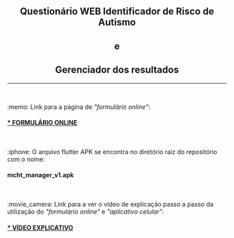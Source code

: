 ﻿<h2 align="center">Questionário WEB Identificador de Risco de Autismo</h2>
<h2 align="center">e</h2>
<h2 align="center">Gerenciador dos resultados</h2>
<hr>
<br>
<p align="left">:memo: Link para a página de <i>"formulário online"</i>:</p>
<h4><a href="https://cirqueira99.github.io/questionario_autismo/">  * FORMULÁRIO ONLINE</a></h4>
<br>
<p align="left">:iphone: O arquivo flutter APK se encontra no diretório raiz do repositório com o nome:</p>
<h4>  mcht_manager_v1.apk</h4>
<br>
<p align="left"> :movie_camera: Link para a ver o vídeo de explicação passo a passo da utilização do <i>"formulário online"</i> e <i>"aplicativo celular"</i>:</p>
<h4><a href="https://drive.google.com/file/d/134Ju2yU3XT-F43x4kkp5UvXgVjchLG6D/view?usp=sharing">  * VÍDEO EXPLICATIVO</a></h4>
